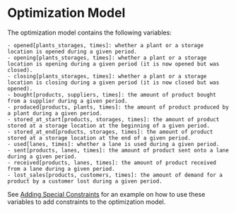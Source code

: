 # Optimization Model

The optimization model contains the following variables:

    - opened[plants_storages, times]: whether a plant or a storage location is opened during a given period.
    - opening[plants_storages, times]: whether a plant or a storage location is opening during a given period (it is now opened but was closed).
    - closing[plants_storages, times]: whether a plant or a storage location is closing during a given period (it is now closed but was opened).
    - bought[products, suppliers, times]: the amount of product bought from a supplier during a given period.
    - produced[products, plants, times]: the amount of product produced by a plant during a given period.
    - stored_at_start[products, storages, times]: the amount of product stored at a storage location at the beginning of a given period. 
    - stored_at_end[products, storages, times]: the amount of product stored at a storage location at the end of a given period.
    - used[lanes, times]: whether a lane is used during a given period.
    - sent[products, lanes, times]: the amount of product sent onto a lane during a given period.
    - received[products, lanes, times]: the amount of product received from a lane during a given period.
    - lost_sales[products, customers, times]: the amount of demand for a product by a customer lost during a given period.

See [Adding Special Constraints](@ref) for an example on how to use these variables to add constraints to the optimization model.